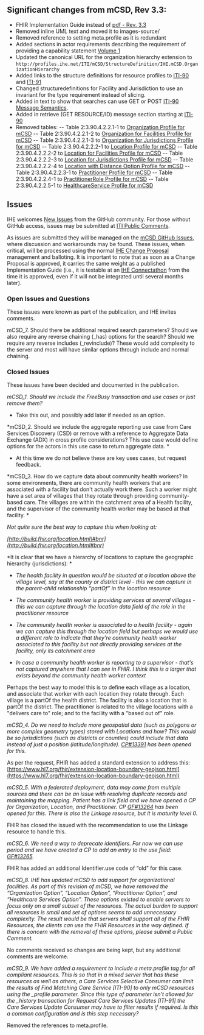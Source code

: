 <div markdown="1" class="stu-note">

## Significant changes from mCSD, Rev 3.3:
- FHIR Implementation Guide instead of [pdf - Rev. 3.3](https://www.ihe.net/uploadedFiles/Documents/ITI/IHE_ITI_Suppl_mCSD.pdf)
- Removed inline UML text and moved it to images-source/
- Removed reference to setting meta.profile as it is redundant
- Added sections in actor requirements describing the requirement of providing a capability statement [Volume 1](volume-1.html#14611-actor-descriptions-and-actor-profile-requirements)
- Updated the canonical URL for the organization hierarchy extension to `http://profiles.ihe.net/ITI/mCSD/StructureDefinition/IHE.mCSD.OrganizationHierarchy`
- Added links to the structure definitions for resource profiles to [ITI-90](ITI-90.html) and [ITI-91](ITI-91.html)
- Changed structuredefinitions for Facility and Jurisdiction to use an invariant for the type requirement instead of slicing.
- Added in text to show that searches can use GET or POST [ITI-90 Message Semantics](ITI-90.html#2390412-message-semantics).
- Added in retrieve (GET RESOURCE/ID) message section starting at [ITI-90](ITI-90.html#239043-retrieve-care-services-resource-message)
- Removed tables:
-- Table 2:3.90.4.2.2.1-1 to [Organization Profile for mCSD](StructureDefinition-IHE.mCSD.Organization.html)
-- Table 2:3.90.4.2.2.1-2 to [Organization for Facilities Profile for mCSD](StructureDefinition-IHE.mCSD.FacilityOrganization.html)
-- Table 2:3.90.4.2.2.1-3 to [Organization for Jurisdictions Profile for mCSD](StructureDefinition-IHE.mCSD.JurisdictionOrganization.html)
-- Table 2:3.90.4.2.2.2-1 to [Location Profile for mCSD](StructureDefinition-IHE.mCSD.Location.html)
-- Table 2:3.90.4.2.2.2-2 to [Location for Facilities Profile for mCSD](StructureDefinition-IHE.mCSD.FacilityLocation.html)
-- Table 2:3.90.4.2.2.2-3 to [Location for Jurisdictions Profile for mCSD](StructureDefinition-IHE.mCSD.JurisdictionLocation.html)
-- Table 2:3.90.4.2.2.2-4 to [Location with Distance Option Profile for mCSD](StructureDefinition-IHE.mCSD.LocationDistance.html)
-- Table 2:3.90.4.2.2.3-1 to [Practitioner Profile for mCSD](StructureDefinition-IHE.mCSD.Practitioner.html)
-- Table 2:3.90.4.2.2.4-1 to [PractitionerRole Profile for mCSD](StructureDefinition-IHE.mCSD.PractitionerRole.html)
-- Table 2:3.90.4.2.2.5-1 to [HealthcareService Profile for mCSD](StructureDefinition-IHE.mCSD.HealthcareService.html)

## Issues

IHE welcomes [New Issues](https://github.com/IHE/ITI.mCSD/issues/new/choose)
from the GitHub community.  For those without GitHub access, issues may be
submitted at [ITI Public Comments](https://www.ihe.net/ITI_Public_Comments/).

As issues are submitted they will be managed on the
[mCSD GitHub Issues](https://github.com/IHE/ITI.mCSD/issues), where discussion and
workarounds may be found. These issues, when critical, will be processed using the normal
[IHE Change Proposal](https://wiki.ihe.net/index.php/Category:CPs) management and balloting.
It is important to note that as soon as a Change Proposal is approved, it carries the same
weight as a published Implementation Guide (i.e., it is testable at an 
[IHE Connectathon](https://www.ihe.net/participate/connectathon/) from the time it is
approved, even if it will not be integrated until several months later).


### Open Issues and Questions
These issues were known as part of the publication, and IHE invites comments.

mCSD\_7. Should there be additional required search parameters? Should
we also require any reverse chaining (\_has) options for the search?
Should we require any reverse includes (\_revinclude)? These would add
complexity to the server and most will have similar options through
include and normal chaining.


### Closed Issues
These issues have been decided and documented in the publication.

*mCSD\_1. Should we include the FreeBusy transaction and use cases or
just remove them?*

  - Take this out, and possibly add later if needed as an option.

*mCSD\_2. Should we include the aggregate reporting use case from Care
Services Discovery (CSD) or remove with a reference to Aggregate Data
Exchange (ADX) in cross profile considerations? This use case would
define options for the actors in this use case to return aggregate data.
*

  - At this time we do not believe these are key uses cases, but request
    feedback.

*mCSD\_3. How do we capture data about community health workers? In some
environments, there are community health workers that are associated
with a facility but don't actually work there. Such a worker might have
a set area of villages that they rotate through providing
community-based care. The villages are within the catchment area of a
Health facility, and the supervisor of the community health worker may
be based at that facility. *

*Not quite sure the best way to capture this when looking at:*

*[http://build.fhir.org/location.html\#bnr](http://build.fhir.org/location.html#bnr)*

*It is clear that we have a hierarchy of locations to capture the
geographic hierarchy (jurisdictions): *

  - *The health facility in question would be situated at a location
    above the village level, say at the county or district level - this
    we can capture in the parent-child relationship “partOf” in the
    location resource*

  - *The community health worker is providing services at several
    villages - this we can capture through the location data field of
    the role in the practitioner resource*

  - *The community health worker is associated to a health facility -
    again we can capture this through the location field but perhaps we
    would use a different role to indicate that they're community health
    worker associated to this facility but not directly providing
    services at the facility, only its catchment area*

  - *In case a community health worker is reporting to a supervisor -
    that's not captured anywhere that I can see in FHIR. I think this is
    a larger that exists beyond the community health worker context*

Perhaps the best way to model this is to define each village as a
location, and associate that worker with each location they rotate
through. Each village is a partOf the health district. The facility is
also a location that is partOf the district. The practitioner is related
to the village locations with a "delivers care to" role; and to the
facility with a "based out of" role.

*mCSD\_4. Do we need to include more geospatial data (such as polygons
or more complex geometry types) stored with Locations and how? This
would be so jurisdictions (such as districts or counties) could include
that data instead of just a position (latitude/longitude).
[CP\#13391](http://gforge.hl7.org/gf/project/fhir/tracker/?action=TrackerItemEdit&tracker_item_id=13391)
has been opened for this.*

As per the request, FHIR has added a standard extension to address this:
[https://www.hl7.org/fhir/extension-location-boundary-geojson.html](https://www.hl7.org/fhir/extension-location-boundary-geojson.html)

*mCSD\_5. With a federated deployment, data may come from multiple
sources and there can be an issue with resolving duplicate records and
maintaining the mapping. Patient has a link field and we have opened a
CP for Organization, Location, and Practitioner. CP
[GF\#13264](http://gforge.hl7.org/gf/project/fhir/tracker/?action=TrackerItemEdit&tracker_item_id=13264)
has been opened for this. There is also the Linkage resource, but it is
maturity level 0.*

FHIR has closed the issued with the recommendation to use the Linkage
resource to handle this.

*mCSD\_6. We need a way to deprecate identifiers. For now we can use
period and we have created a CP to add an entry to the use field:
[GF\#13265](http://gforge.hl7.org/gf/project/fhir/tracker/?action=TrackerItemEdit&tracker_item_id=13265).*

FHIR has added an additional Identifier.use code of “old” for this case.

*mCSD\_8. IHE has updated mCSD to add support for organizational
facilities. As part of this revision of mCSD, we have removed the
“Organization Option”, “Location Option”, “Practitioner Option”, and
“Healthcare Services Option”. These options existed to enable servers
to focus only on a small subset of the resources. The actual burden to
support all resources is small and set of options seems to add
unnecessary complexity. The result would be that servers shall support
all of the FHIR Resources, the clients can use the FHIR Resources in the
way defined. If there is concern with the removal of these options,
please submit a Public Comment.*

No comments received so changes are being kept, but any additional comments are welcome.

*mCSD\_9. We have added a requirement to include a meta.profile tag for
all compliant resources. This is so that in a mixed server that has
these resources as well as others, a Care Services Selective Consumer
can limit the results of Find Matching Care Service \[ITI-90\] to only
mCSD resources using the \_profile parameter. Since this type of
parameter isn’t allowed for the \_history transaction for Request Care
Services Updates \[ITI-91\] the Care Services Update Consumer may have
to filter results if required. Is this a common configuration and is
this step necessary?*

Removed the references to meta.profile.

</div>